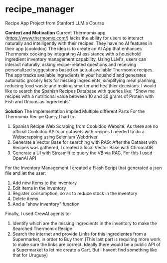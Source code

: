 # recipe_manager
Recipe App Project from Stanford LLM's Course

**Context and Motivation**
Current Thermomix app (https://www.thermomix.com/) lacks the ability for users to interact naturally and intelligently with their recipes. They have no AI features in their app (cookidoo) 
The idea is to create an AI App that enhances Thermomix cooking by integrating AI assistance with a household ingredient inventory management capability. Using LLM's, users can interact naturally, asking recipe-related questions and receiving personalized suggestions based on actual available Thermomix recipes. The app tracks available ingredients in your houshold and generates automatic grocery lists for missing Ingredients, simplifying meal planning, reducing food waste and making smarter and healthier decisions. 
I would like to search the Spanish Recipes Database with queries like: "Show me recipes with a nutritional value between 10 and 30 grams of Protein with Fish and Onions as Ingredients"


**Solution**
The implementation implied Multiple different Parts
For the Thermomix Recipe Query I had to:
1) Spanish Recipe Web Scraping from Cookidoo Website: As there are no official Cookidoo API's or datasets with recipes I needed to do a Webscrapping using Selenium Webdriver
2) Generate a Vector Base for searching with RAG: After the Dataset with Recipes was gathered, I created a local Vector Base with ChromaDB
3) Generate a UI with Streamlit to query the VB vía RAG. For this I used OpenAI API

For the Inventory Management I created a Flash Script that generated a json file and let the user:
1) Add new Items to the inventory
2) Edit Items in the inventory
3) Register consumption, so as to reduce stock in the inventory
4) Delete items
5) And a "show inventory" function


Finally, I used CrewAI agents to:
1) Identify which are the missing ingredients in the inventory to make the Searched Thermomix Recipe
2) Search the internet and provide Links for this ingredientes from a Supermarket, in order to Buy them
[This last part is requiring more work to make sure the links are correct. Ideally there would be a public API of a Supermarket to let me create a Cart. But I havent find something like that for Uruguay)
